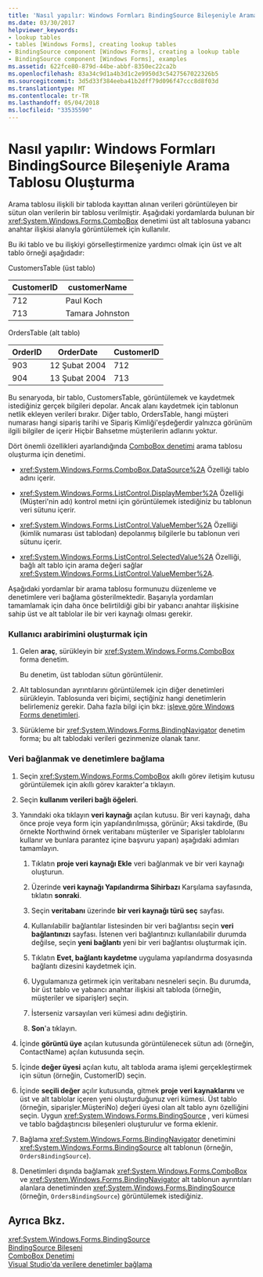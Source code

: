 ```yaml
---
title: 'Nasıl yapılır: Windows Formları BindingSource Bileşeniyle Arama Tablosu Oluşturma'
ms.date: 03/30/2017
helpviewer_keywords:
- lookup tables
- tables [Windows Forms], creating lookup tables
- BindingSource component [Windows Forms], creating a lookup table
- BindingSource component [Windows Forms], examples
ms.assetid: 622fce80-879d-44be-abbf-8350ec22ca2b
ms.openlocfilehash: 83a34c9d1a4b3d1c2e9950d3c5427567022326b5
ms.sourcegitcommit: 3d5d33f384eeba41b2dff79d096f47ccc8d8f03d
ms.translationtype: MT
ms.contentlocale: tr-TR
ms.lasthandoff: 05/04/2018
ms.locfileid: "33535590"
---
```

# <a name="how-to-create-a-lookup-table-with-the-windows-forms-bindingsource-component"></a>Nasıl yapılır: Windows Formları BindingSource Bileşeniyle Arama Tablosu Oluşturma
Arama tablosu ilişkili bir tabloda kayıttan alınan verileri görüntüleyen bir sütun olan verilerin bir tablosu verilmiştir. Aşağıdaki yordamlarda bulunan bir <xref:System.Windows.Forms.ComboBox> denetimi üst alt tablosuna yabancı anahtar ilişkisi alanıyla görüntülemek için kullanılır.  
  
 Bu iki tablo ve bu ilişkiyi görselleştirmenize yardımcı olmak için üst ve alt tablo örneği aşağıdadır:  
  
 CustomersTable (üst tablo)  
  
|CustomerID|customerName|  
|----------------|------------------|  
|712|Paul Koch|  
|713|Tamara Johnston|  
  
 OrdersTable (alt tablo)  
  
|OrderID|OrderDate|CustomerID|  
|-------------|---------------|----------------|  
|903|12 Şubat 2004|712|  
|904|13 Şubat 2004|713|  
  
 Bu senaryoda, bir tablo, CustomersTable, görüntülemek ve kaydetmek istediğiniz gerçek bilgileri depolar. Ancak alanı kaydetmek için tablonun netlik ekleyen verileri bırakır. Diğer tablo, OrdersTable, hangi müşteri numarası hangi sipariş tarihi ve Sipariş Kimliği'eşdeğerdir yalnızca görünüm ilgili bilgiler de içerir Hiçbir Bahsetme müşterilerin adlarını yoktur.  
  
 Dört önemli özellikleri ayarlandığında [ComboBox denetimi](../../../../docs/framework/winforms/controls/combobox-control-windows-forms.md) arama tablosu oluşturma için denetimi.  
  
-   <xref:System.Windows.Forms.ComboBox.DataSource%2A> Özelliği tablo adını içerir.  
  
-   <xref:System.Windows.Forms.ListControl.DisplayMember%2A> Özelliği (Müşteri'nin adı) kontrol metni için görüntülemek istediğiniz bu tablonun veri sütunu içerir.  
  
-   <xref:System.Windows.Forms.ListControl.ValueMember%2A> Özelliği (kimlik numarası üst tablodan) depolanmış bilgilerle bu tablonun veri sütunu içerir.  
  
-   <xref:System.Windows.Forms.ListControl.SelectedValue%2A> Özelliği, bağlı alt tablo için arama değeri sağlar <xref:System.Windows.Forms.ListControl.ValueMember%2A>.  
  
 Aşağıdaki yordamlar bir arama tablosu formunuzu düzenleme ve denetimlere veri bağlama gösterilmektedir. Başarıyla yordamları tamamlamak için daha önce belirtildiği gibi bir yabancı anahtar ilişkisine sahip üst ve alt tablolar ile bir veri kaynağı olması gerekir.  
  
### <a name="to-create-the-user-interface"></a>Kullanıcı arabirimini oluşturmak için  
  
1.  Gelen **araç**, sürükleyin bir <xref:System.Windows.Forms.ComboBox> forma denetim.  
  
     Bu denetim, üst tablodan sütun görüntülenir.  
  
2.  Alt tablosundan ayrıntılarını görüntülemek için diğer denetimleri sürükleyin. Tablosunda veri biçimi, seçtiğiniz hangi denetimlerin belirlemeniz gerekir. Daha fazla bilgi için bkz: [işleve göre Windows Forms denetimleri](../../../../docs/framework/winforms/controls/windows-forms-controls-by-function.md).  
  
3.  Sürükleme bir <xref:System.Windows.Forms.BindingNavigator> denetim forma; bu alt tablodaki verileri gezinmenize olanak tanır.  
  
### <a name="to-connect-to-the-data-and-bind-it-to-controls"></a>Veri bağlanmak ve denetimlere bağlama  
  
1.  Seçin <xref:System.Windows.Forms.ComboBox> akıllı görev iletişim kutusu görüntülemek için akıllı görev karakter'a tıklayın.  
  
2.  Seçin **kullanım verileri bağlı öğeleri**.  
  
3.  Yanındaki oka tıklayın **veri kaynağı** açılan kutusu. Bir veri kaynağı, daha önce proje veya form için yapılandırılmışsa, görünür; Aksi takdirde, (Bu örnekte Northwind örnek veritabanı müşteriler ve Siparişler tablolarını kullanır ve bunlara parantez içine başvuru yapan) aşağıdaki adımları tamamlayın.  
  
    1.  Tıklatın **proje veri kaynağı Ekle** veri bağlanmak ve bir veri kaynağı oluşturun.  
  
    2.  Üzerinde **veri kaynağı Yapılandırma Sihirbazı** Karşılama sayfasında, tıklatın **sonraki**.  
  
    3.  Seçin **veritabanı** üzerinde **bir veri kaynağı türü seç** sayfası.  
  
    4.  Kullanılabilir bağlantılar listesinden bir veri bağlantısı seçin **veri bağlantınızı** sayfası. İstenen veri bağlantınızı kullanılabilir durumda değilse, seçin **yeni bağlantı** yeni bir veri bağlantısı oluşturmak için.  
  
    5.  Tıklatın **Evet, bağlantı kaydetme** uygulama yapılandırma dosyasında bağlantı dizesini kaydetmek için.  
  
    6.  Uygulamanıza getirmek için veritabanı nesneleri seçin. Bu durumda, bir üst tablo ve yabancı anahtar ilişkisi alt tabloda (örneğin, müşteriler ve siparişler) seçin.  
  
    7.  İsterseniz varsayılan veri kümesi adını değiştirin.  
  
    8.  **Son**'a tıklayın.  
  
4.  İçinde **görüntü üye** açılan kutusunda görüntülenecek sütun adı (örneğin, ContactName) açılan kutusunda seçin.  
  
5.  İçinde **değer üyesi** açılan kutu, alt tabloda arama işlemi gerçekleştirmek için sütun (örneğin, CustomerID) seçin.  
  
6.  İçinde **seçili değer** açılır kutusunda, gitmek **proje veri kaynaklarını** ve üst ve alt tablolar içeren yeni oluşturduğunuz veri kümesi. Üst tablo (örneğin, siparişler.MüşteriNo) değeri üyesi olan alt tablo aynı özelliğini seçin. Uygun <xref:System.Windows.Forms.BindingSource> , veri kümesi ve tablo bağdaştırıcısı bileşenleri oluşturulur ve forma eklenir.  
  
7.  Bağlama <xref:System.Windows.Forms.BindingNavigator> denetimini <xref:System.Windows.Forms.BindingSource> alt tablonun (örneğin, `OrdersBindingSource`).  
  
8.  Denetimleri dışında bağlamak <xref:System.Windows.Forms.ComboBox> ve <xref:System.Windows.Forms.BindingNavigator> alt tablonun ayrıntıları alanlara denetiminden <xref:System.Windows.Forms.BindingSource> (örneğin, `OrdersBindingSource`) görüntülemek istediğiniz.  
  
## <a name="see-also"></a>Ayrıca Bkz.  
 <xref:System.Windows.Forms.BindingSource>  
 [BindingSource Bileşeni](../../../../docs/framework/winforms/controls/bindingsource-component.md)  
 [ComboBox Denetimi](../../../../docs/framework/winforms/controls/combobox-control-windows-forms.md)  
 [Visual Studio'da verilere denetimler bağlama](/visualstudio/data-tools/bind-controls-to-data-in-visual-studio)
